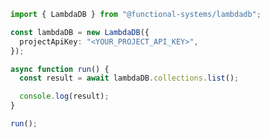 <!-- Start SDK Example Usage [usage] -->
```typescript
import { LambdaDB } from "@functional-systems/lambdadb";

const lambdaDB = new LambdaDB({
  projectApiKey: "<YOUR_PROJECT_API_KEY>",
});

async function run() {
  const result = await lambdaDB.collections.list();

  console.log(result);
}

run();

```
<!-- End SDK Example Usage [usage] -->